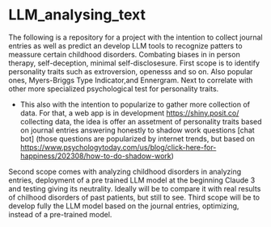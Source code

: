 # LLM_analysing_text

The following is a repository for a project with the intention to collect journal entries as well as predict an develop LLM tools to recognize patters to meassure certain childhood disorders. Combating biases in in person therapy, self-deception, minimal self-disclosesure. 
First scope is to identify personality traits such as extroversion, openesss and so on. Also popular ones, Myers-Briggs Type Indicator,and Ennergram.
Next to correlate with other more specialized psychological test for personality traits. 
- This also with the intention to popularize to gather more collection of data. For that, a web app is in development https://shiny.posit.co/  collecting data, the idea is offer an assetment of personality traits based on journal entries answering honestly to shadow work questions [chat bot] (those questions are popularized by internet trends, but based on https://www.psychologytoday.com/us/blog/click-here-for-happiness/202308/how-to-do-shadow-work)
  

Second scope comes with analyzing childhood disorders in analyzing entries, deployment of a pre trained LLM model at the beginning Claude 3 and testing giving its neutrality. Ideally will be to compare it with real results of chilhood disorders of past patients, but still to see. 
Third scope will be to develop fully the LLM model based on the journal entries, optimizing, instead of a pre-trained model. 
